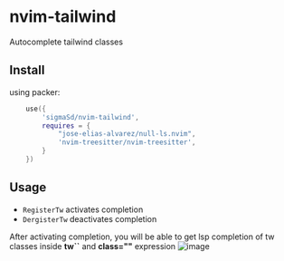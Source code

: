 # nvim-tailwind
Autocomplete tailwind classes

## Install

using packer:
```lua
    use({
        'sigmaSd/nvim-tailwind',
        requires = {
            "jose-elias-alvarez/null-ls.nvim",
            'nvim-treesitter/nvim-treesitter',
        }
    })
```

## Usage

- `RegisterTw` activates completion
- `DergisterTw` deactivates completion

After activating completion, you will be able to get lsp completion of tw classes inside **tw``** and **class=""** expression
![image](https://user-images.githubusercontent.com/22427111/187043201-fa7b2127-0572-4f4b-a4fb-16b297fb1902.png)
